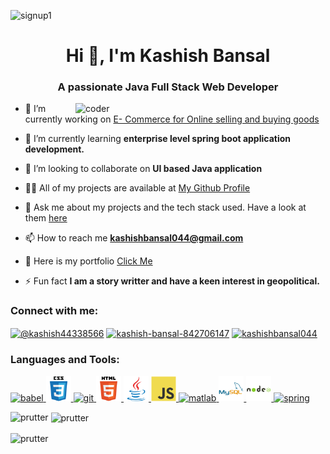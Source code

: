 ![signup1](https://i.ibb.co/vXBb7vj/Purple-Blue-Modern-Gaming-Youtube-Thumbnail.jpg)
<h1 align="center">Hi 👋, I'm Kashish Bansal</h1>
<h3 align="center">A passionate Java Full Stack Web Developer</h3>
<img align="right" width="400" aLt="coder" src="https://i.ibb.co/Y2B8PDN/Visual-Self.gif"> 


- 🔭 I’m currently working on [E- Commerce for Online selling and buying goods](https://github.com/Prutter/icky-thunder-5613)

- 🌱 I’m currently learning **enterprise level spring boot application development.**

- 👯 I’m looking to collaborate on **UI based Java application**

- 👨‍💻 All of my projects are available at [My Github Profile](https://github.com/Prutter)

- 💬 Ask me about my projects and the tech stack used. Have a look at them [here](https://github.com/Prutter)
- 📫 How to reach me **kashishbansal044@gmail.com**

- 📄 Here is my portfolio [Click Me](https://prutter.github.io/)

- ⚡ Fun fact **I am a story writter and have a keen interest in geopolitical.**

<h3 align="left">Connect with me:</h3>
<p align="left">
<a href="https://twitter.com/@kashish44338566" target="blank"><img align="center" src="https://raw.githubusercontent.com/rahuldkjain/github-profile-readme-generator/master/src/images/icons/Social/twitter.svg" alt="@kashish44338566" height="30" width="40" /></a>
<a href="https://linkedin.com/in/kashish-bansal-842706147" target="blank"><img align="center" src="https://raw.githubusercontent.com/rahuldkjain/github-profile-readme-generator/master/src/images/icons/Social/linked-in-alt.svg" alt="kashish-bansal-842706147" height="30" width="40" /></a>
<a href="https://www.leetcode.com/kashishbansal044" target="blank"><img align="center" src="https://raw.githubusercontent.com/rahuldkjain/github-profile-readme-generator/master/src/images/icons/Social/leet-code.svg" alt="kashishbansal044" height="30" width="40" /></a>
</p>

<h3 align="left">Languages and Tools:</h3>
<p align="left"> <a href="https://babeljs.io/" target="_blank" rel="noreferrer"> <img src="https://www.vectorlogo.zone/logos/babeljs/babeljs-icon.svg" alt="babel" width="40" height="40"/> </a> <a href="https://www.w3schools.com/css/" target="_blank" rel="noreferrer"> <img src="https://raw.githubusercontent.com/devicons/devicon/master/icons/css3/css3-original-wordmark.svg" alt="css3" width="40" height="40"/> </a> <a href="https://git-scm.com/" target="_blank" rel="noreferrer"> <img src="https://www.vectorlogo.zone/logos/git-scm/git-scm-icon.svg" alt="git" width="40" height="40"/> </a> <a href="https://www.w3.org/html/" target="_blank" rel="noreferrer"> <img src="https://raw.githubusercontent.com/devicons/devicon/master/icons/html5/html5-original-wordmark.svg" alt="html5" width="40" height="40"/> </a> <a href="https://www.java.com" target="_blank" rel="noreferrer"> <img src="https://raw.githubusercontent.com/devicons/devicon/master/icons/java/java-original.svg" alt="java" width="40" height="40"/> </a> <a href="https://developer.mozilla.org/en-US/docs/Web/JavaScript" target="_blank" rel="noreferrer"> <img src="https://raw.githubusercontent.com/devicons/devicon/master/icons/javascript/javascript-original.svg" alt="javascript" width="40" height="40"/> </a> <a href="https://www.mathworks.com/" target="_blank" rel="noreferrer"> <img src="https://upload.wikimedia.org/wikipedia/commons/2/21/Matlab_Logo.png" alt="matlab" width="40" height="40"/> </a> <a href="https://www.mysql.com/" target="_blank" rel="noreferrer"> <img src="https://raw.githubusercontent.com/devicons/devicon/master/icons/mysql/mysql-original-wordmark.svg" alt="mysql" width="40" height="40"/> </a> <a href="https://nodejs.org" target="_blank" rel="noreferrer"> <img src="https://raw.githubusercontent.com/devicons/devicon/master/icons/nodejs/nodejs-original-wordmark.svg" alt="nodejs" width="40" height="40"/> </a> <a href="https://spring.io/" target="_blank" rel="noreferrer"> <img src="https://www.vectorlogo.zone/logos/springio/springio-icon.svg" alt="spring" width="40" height="40"/> </a> </p>

<p><img align="left" src="https://github-readme-stats.vercel.app/api/top-langs?username=prutter&show_icons=true&locale=en&layout=compact" alt="prutter" width:"600"/></p>

<p>&nbsp;<img align="center" src="https://github-readme-stats.vercel.app/api?username=prutter&show_icons=true&locale=en" alt="prutter" /></p>

<p><img align="center" src="https://github-readme-streak-stats.herokuapp.com/?user=prutter&" alt="prutter" /></p>
